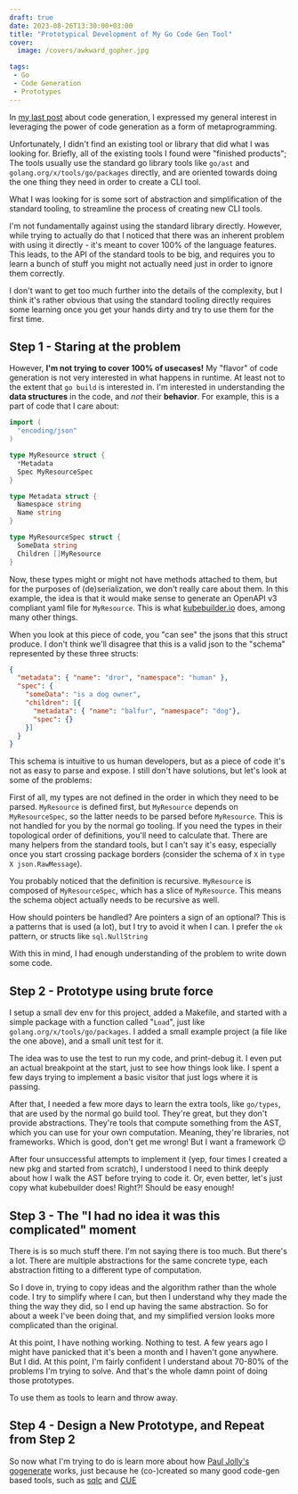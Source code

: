 ```yaml
---
draft: true
date: 2023-08-26T13:30:00+03:00
title: "Prototypical Development of My Go Code Gen Tool"
cover: 
  image: /covers/awkward_gopher.jpg

tags:
 - Go
 - Code Generation
 - Prototypes
---
```


In [my last post](/posts/why-code-generation/) about code generation, I expressed
my general interest in leveraging the power of code generation as a form of 
metaprogramming.

Unfortunately, I didn't find an existing tool or library that did what I was looking
for. Briefly, all of the existing tools I found were "finished products"; The
tools usually use the standard go library tools like `go/ast` and 
`golang.org/x/tools/go/packages` directly, and are oriented towards doing
the one thing they need in order to create a CLI tool.

What I was looking for is some sort of abstraction and simplification of the 
standard tooling, to streamline the process of creating new CLI tools.

I'm not fundamentally against using the standard library directly. However, 
while trying to actually do that I noticed that there was an inherent problem with 
using it directly - it's meant to cover 100% of the language features. This leads,
to the API of the standard tools to be big, and requires you to learn a bunch of
stuff you might not actually need just in order to ignore them correctly.

I don't want to get too much further into the details of the complexity, but I
think it's rather obvious that using the standard tooling directly requires some
learning once you get your hands dirty and try to use them for the first time.

## Step 1 - Staring at the problem

However, **I'm not trying to cover 100% of usecases!**
My "flavor" of code generation is not very interested in what happens in runtime.
At least not to the extent that `go build` is interested in.
I'm interested in understanding the **data structures** in the code, and *not*
their **behavior**. For example, this is a part of code that I care about:

```go
import (
  "encoding/json"
)

type MyResource struct {
  *Metadata
  Spec MyResourceSpec
}

type Metadata struct {
  Namespace string
  Name string
}

type MyResourceSpec struct {
  SomeData string
  Children []MyResource
}
```

Now, these types might or might not have methods attached to them, but for the
purposes of (de)serialization, we don't really care about them.
In this example, the idea is that it would make sense to generate an OpenAPI v3
compliant yaml file for `MyResource`. This is what 
[kubebuilder.io](https://kubebuilder.io/) does, among many other things.

When you look at this piece of code, you "can see" the jsons that this struct
produce. I don't think we'll disagree that this is a valid json to the "schema"
represented by these three structs:

```json
{
  "metadata": { "name": "dror", "namespace": "human" },
  "spec": {
    "someData": "is a dog owner",
    "children": [{
      "metadata": { "name": "balfur", "namespace": "dog"},
      "spec": {}
    }]
  }
}
```

This schema is intuitive to us human developers, but as a piece of code it's not
as easy to parse and expose. I still don't have solutions, but let's look at some
of the problems:

First of all, my types are not defined in the order in which they need to be parsed.
`MyResource` is defined first, but `MyResource` depends on `MyResourceSpec`, so 
the latter needs to be parsed before `MyResource`. This is not handled for you
by the normal go tooling.
If you need the types in their topological order of definitions, you'll need
to calculate that. There are many helpers from the standard tools, but I can't 
say it's easy, especially once you start crossing package borders 
(consider the schema of `X` in `type X json.RawMessage`).

You probably noticed that the definition is recursive. 
`MyResource` is composed of `MyResourceSpec`, which has a slice of `MyResource`.
This means the schema object actually needs to be recursive as well.

How should pointers be handled? Are pointers a sign of an optional? This is
a patterns that is used (a lot), but I try to avoid it when I can. I prefer
the `ok` pattern, or structs like `sql.NullString`

With this in mind, I had enough understanding of the problem to write down some 
code.

## Step 2 - Prototype using brute force

I setup a small dev env for this project, added a Makefile, and started with a
simple package with a function called "`Load`", just like 
`golang.org/x/tools/go/packages`. I added a small example project (a file like
the one above), and a small unit test for it.

The idea was to use the test to run my code, and print-debug it. I even put an
actual breakpoint at the start, just to see how things look like.
I spent a few days trying to implement a basic visitor that just logs where it 
is passing.

After that, I needed a few more days to learn the extra tools, like `go/types`,
that are used by the normal go build tool. They're great, but they don't provide
abstractions. They're tools that compute something from the AST, which you can
use for your own computation. Meaning, they're libraries, not frameworks. 
Which is good, don't get me wrong! But I want a framework 😉

After four unsuccessful attempts to implement it (yep, four times I created a 
new pkg and started from scratch), I understood I need to think deeply
about how I walk the AST before trying to code it. Or, even better, let's just
copy what kubebuilder does! Right?! Should be easy enough!

## Step 3 - The "I had no idea it was this complicated" moment

There is is so much stuff there. I'm not saying there is too much. But there's
a lot. There are multiple abstractions for the same concrete type, each abstraction
fitting to a different type of computation.

So I dove in, trying to copy ideas and the algorithm rather than the whole code.
I try to simplify where I can, but then I understand why they made the thing
the way they did, so I end up having the same abstraction. So for about a week
I've been doing that, and my simplified version looks more complicated than the
original.

At this point, I have nothing working. Nothing to test. A few years ago I might
have panicked that it's been a month and I haven't gone anywhere. But I did.
At this point, I'm fairly confident I understand about 70-80% of the problems
I'm trying to solve. And that's the whole damn point of doing those prototypes.

To use them as tools to learn and throw away.

## Step 4 - Design a New Prototype, and Repeat from Step 2

So now what I'm trying to do is learn more about how 
[Paul Jolly's](https://twitter.com/_myitcv) 
[gogenerate](https://github.com/myitcv/x/tree/master/cmd/gogenerate) works,
just because he (co-)created so many good code-gen based tools, such as 
[sqlc](https://sqlc.dev/) and [CUE](https://cuelang.org/)

